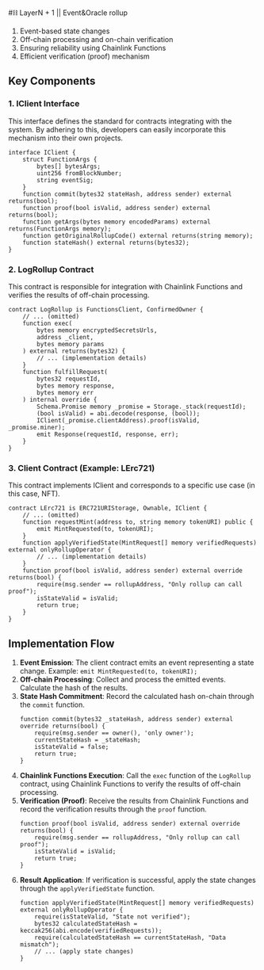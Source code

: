 #⛓️ LayerN + 1 || Event&Oracle rollup
1. Event-based state changes
2. Off-chain processing and on-chain verification
3. Ensuring reliability using Chainlink Functions
4. Efficient verification (proof) mechanism

## Key Components
### 1. IClient Interface
This interface defines the standard for contracts integrating with the system. By adhering to this, developers can easily incorporate this mechanism into their own projects.
```solidity
interface IClient {
    struct FunctionArgs {
        bytes[] bytesArgs;
        uint256 fromBlockNumber;
        string eventSig;
    }
    function commit(bytes32 stateHash, address sender) external returns(bool);
    function proof(bool isValid, address sender) external returns(bool);
    function getArgs(bytes memory encodedParams) external returns(FunctionArgs memory);
    function getOriginalRollupCode() external returns(string memory);
    function stateHash() external returns(bytes32);
}
```

### 2. LogRollup Contract
This contract is responsible for integration with Chainlink Functions and verifies the results of off-chain processing.
```solidity
contract LogRollup is FunctionsClient, ConfirmedOwner {
    // ... (omitted)
    function exec(
        bytes memory encryptedSecretsUrls,
        address _client,
        bytes memory params
    ) external returns(bytes32) {
        // ... (implementation details)
    }
    function fulfillRequest(
        bytes32 requestId,
        bytes memory response,
        bytes memory err
    ) internal override {
        Schema.Promise memory _promise = Storage._stack(requestId);
        (bool isValid) = abi.decode(response, (bool));
        IClient(_promise.clientAddress).proof(isValid, _promise.miner);
        emit Response(requestId, response, err);
    }
}
```

### 3. Client Contract (Example: LErc721)
This contract implements IClient and corresponds to a specific use case (in this case, NFT).
```solidity
contract LErc721 is ERC721URIStorage, Ownable, IClient {
    // ... (omitted)
    function requestMint(address to, string memory tokenURI) public {
        emit MintRequested(to, tokenURI);
    }
    function applyVerifiedState(MintRequest[] memory verifiedRequests) external onlyRollupOperator {
        // ... (implementation details)
    }
    function proof(bool isValid, address sender) external override returns(bool) {
        require(msg.sender == rollupAddress, "Only rollup can call proof");
        isStateValid = isValid;
        return true;
    }
}
```

## Implementation Flow
1. **Event Emission**: The client contract emits an event representing a state change.
   Example: `emit MintRequested(to, tokenURI);`
2. **Off-chain Processing**: Collect and process the emitted events. Calculate the hash of the results.
3. **State Hash Commitment**: Record the calculated hash on-chain through the `commit` function.
   ```solidity
   function commit(bytes32 _stateHash, address sender) external override returns(bool) {
       require(msg.sender == owner(), 'only owner');
       currentStateHash = _stateHash;
       isStateValid = false;
       return true;
   }
   ```
4. **Chainlink Functions Execution**: Call the `exec` function of the `LogRollup` contract, using Chainlink Functions to verify the results of off-chain processing.
5. **Verification (Proof)**: Receive the results from Chainlink Functions and record the verification results through the `proof` function.
   ```solidity
   function proof(bool isValid, address sender) external override returns(bool) {
       require(msg.sender == rollupAddress, "Only rollup can call proof");
       isStateValid = isValid;
       return true;
   }
   ```
6. **Result Application**: If verification is successful, apply the state changes through the `applyVerifiedState` function.
   ```solidity
   function applyVerifiedState(MintRequest[] memory verifiedRequests) external onlyRollupOperator {
       require(isStateValid, "State not verified");
       bytes32 calculatedStateHash = keccak256(abi.encode(verifiedRequests));
       require(calculatedStateHash == currentStateHash, "Data mismatch");
       // ... (apply state changes)
   }
   ```
